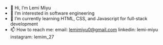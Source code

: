 - 👋 Hi, I’m Lemi Miyu
- 👀 I’m interested in software engineering
- 🌱 I’m currently learning HTML, CSS, and Javascript for full-stack development
- 📫 How to reach me:
  email: lemimiyu0@gmail.com
  linkedin: lemi-miyu
  instagram: lemim_27
  
